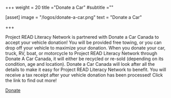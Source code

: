 +++
weight = 20
title ="Donate a Car"
#subtitle =""

[asset]
  image = "/logos/donate-a-car.png"
  text = "Donate a Car"


+++



Project READ Literacy Network  is partnered with Donate a Car Canada to accept your vehicle donation! You will be provided free towing, or you can drop off your vehicle to maximize your donation. When you donate your car, truck, RV, boat, or motorcycle to Project READ Literacy Network through Donate A Car Canada, it will either be recycled or re-sold (depending on its condition, age and location). Donate a Car Canada will look after all the details to make it easy for Project READ Literacy Network to benefit. You will receive a tax receipt after your vehicle donation has been processed! Click the link to find out more!

[Donate](https://donatecar.ca/org/charitypage/donate.php?charity=ProjectReadLiteracy)